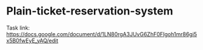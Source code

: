# Plain-ticket-reservation-system

Task link: https://docs.google.com/document/d/1LN80rgA3JUvG6ZhF0FIgoh1mr86gi5x5B0fwEyE_yAQ/edit
